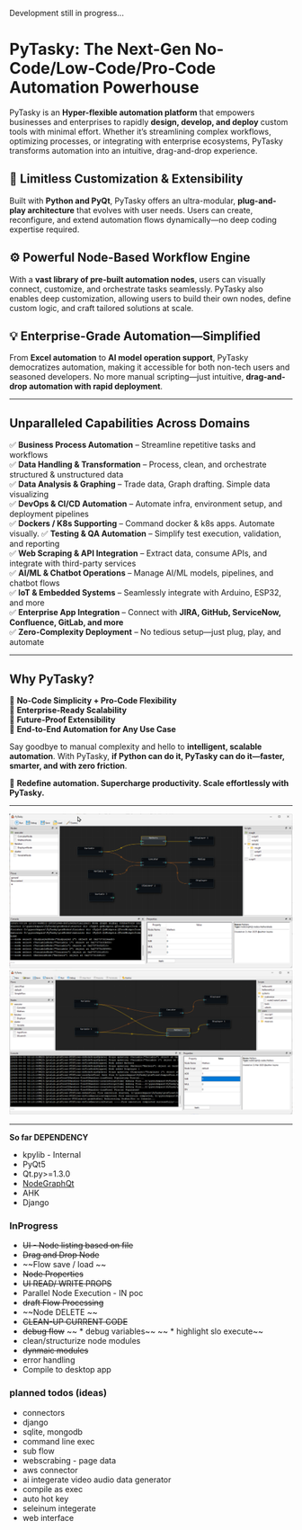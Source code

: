 Development still in progress...

# **PyTasky: The Next-Gen No-Code/Low-Code/Pro-Code Automation Powerhouse**  

PyTasky is an **Hyper-flexible automation platform** that empowers businesses and enterprises to rapidly **design, develop, and deploy** custom tools with minimal effort. Whether it’s streamlining complex workflows, optimizing processes, or integrating with enterprise ecosystems, PyTasky transforms automation into an intuitive, drag-and-drop experience.  

## 🚀 **Limitless Customization & Extensibility**  
Built with **Python and PyQt**, PyTasky offers an ultra-modular, **plug-and-play architecture** that evolves with user needs. Users can create, reconfigure, and extend automation flows dynamically—no deep coding expertise required.  

## ⚙️ **Powerful Node-Based Workflow Engine**  
With a **vast library of pre-built automation nodes**, users can visually connect, customize, and orchestrate tasks seamlessly. PyTasky also enables deep customization, allowing users to build their own nodes, define custom logic, and craft tailored solutions at scale.  

## 💡 **Enterprise-Grade Automation—Simplified**  
From **Excel automation** to **AI model operation support**, PyTasky democratizes automation, making it accessible for both non-tech users and seasoned developers. No more manual scripting—just intuitive, **drag-and-drop automation with rapid deployment**.  

---

## **Unparalleled Capabilities Across Domains**  

✅ **Business Process Automation** – Streamline repetitive tasks and workflows  
✅ **Data Handling & Transformation** – Process, clean, and orchestrate structured & unstructured data  
✅ **Data Analysis & Graphing** – Trade data, Graph drafting. Simple data visualizing  
✅ **DevOps & CI/CD Automation** – Automate infra, environment setup, and deployment pipelines  
✅ **Dockers / K8s Supporting** – Command docker & k8s apps. Automate visually. 
✅ **Testing & QA Automation** – Simplify test execution, validation, and reporting  
✅ **Web Scraping & API Integration** – Extract data, consume APIs, and integrate with third-party services  
✅ **AI/ML & Chatbot Operations** – Manage AI/ML models, pipelines, and chatbot flows  
✅ **IoT & Embedded Systems** – Seamlessly integrate with Arduino, ESP32, and more  
✅ **Enterprise App Integration** – Connect with **JIRA, GitHub, ServiceNow, Confluence, GitLab, and more**  
✅ **Zero-Complexity Deployment** – No tedious setup—just plug, play, and automate  

---

## **Why PyTasky?**  
🔹 **No-Code Simplicity + Pro-Code Flexibility**  
🔹 **Enterprise-Ready Scalability**  
🔹 **Future-Proof Extensibility**  
🔹 **End-to-End Automation for Any Use Case**  
  
Say goodbye to manual complexity and hello to **intelligent, scalable automation**. With PyTasky, **if Python can do it, PyTasky can do it—faster, smarter, and with zero friction**.  
  
🚀 **Redefine automation. Supercharge productivity. Scale effortlessly with PyTasky.**
  
---

![PyTasky](https://github.com/kumar-lakshmanan/PyTasky/blob/main/image1.png?raw=true "PyTasky")
![PyTasky](https://github.com/kumar-lakshmanan/PyTasky/blob/main/image2.png?raw=true "PyTasky")

---

**So far DEPENDENCY**
* kpylib - Internal
* PyQt5
* Qt.py>=1.3.0
* [NodeGraphQt](https://jchanvfx.github.io/NodeGraphQt)
* AHK
* Django

### InProgress ###
* ~~UI - Node listing based on file~~
* ~~Drag and Drop Node~~
* ~~Flow save / load ~~
* ~~Node Properties~~
* ~~UI READ/ WRITE PROPS~~
* Parallel Node Execution - IN poc
* ~~draft Flow Processing~~
* ~~Node DELETE ~~
* ~~CLEAN-UP CURRENT CODE~~
* ~~debug flow~~
~~	* debug variables~~
~~	* highlight slo execute~~
* clean/structurize node modules
* ~~dynmaic modules~~
* error handling
* Compile to desktop app


### planned todos (ideas) ###
* connectors
* django 
* sqlite, mongodb
* command line exec
* sub flow
* webscrabing - page data
* aws connector
* ai integerate video audio data generator
* compile as exec
* auto hot key
* seleinum integerate
* web interface

	
